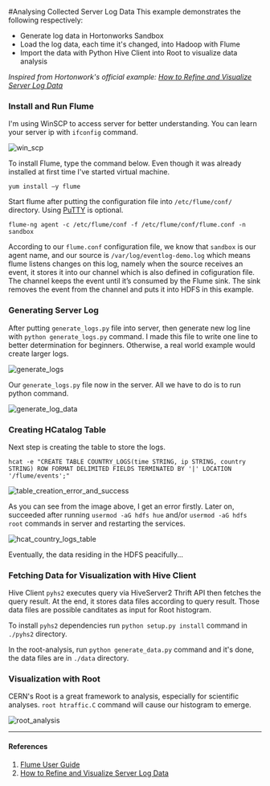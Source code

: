 #Analysing Collected Server Log Data
This example demonstrates the following respectively:
- Generate log data in Hortonworks Sandbox
- Load the log data, each time it's changed, into Hadoop with Flume
- Import the data with Python Hive Client into Root to visualize data analysis

_Inspired from Hortonwork's official example: [How to Refine and Visualize Server Log Data](http://hortonworks.com/hadoop-tutorial/how-to-refine-and-visualize-server-log-data/)_

### Install and Run Flume
I'm using WinSCP to access server for better understanding. You can learn your server ip with `ifconfig` command.

![win_scp](https://github.com/ufukomer/ufukomer.github.io/blob/master/img/hive-flume-root/win_scp.png)

To install Flume, type the command below. Even though it was already installed at first time I've started virtual machine.

```
yum install –y flume
```

Start flume after putting the configuration file into `/etc/flume/conf/` directory. Using [PuTTY](http://www.chiark.greenend.org.uk/~sgtatham/putty/download.html) is optional.

```
flume-ng agent -c /etc/flume/conf -f /etc/flume/conf/flume.conf -n sandbox
```

According to our `flume.conf` configuration file, we know that `sandbox` is our agent name, and our source is `/var/log/eventlog-demo.log` which means flume listens changes on this log, namely when the source receives an event, it stores it into our channel which is also defined in cofiguration file. The channel keeps the event until it’s consumed by the Flume sink. The sink removes the event from the channel and puts it into HDFS in this example.

### Generating Server Log
After putting `generate_logs.py` file into server, then generate new log line with `python generate_logs.py` command. I made this file to write one line to better determination for beginners. Otherwise, a real world example would create larger logs.

![generate_logs](https://github.com/ufukomer/ufukomer.github.io/blob/master/img/hive-flume-root/generate_logs.png)

Our `generate_logs.py` file now in the server. All we have to do is to run python command.

![generate_log_data](https://github.com/ufukomer/ufukomer.github.io/blob/master/img/hive-flume-root/generate_log_data.png)


### Creating HCatalog Table
Next step is creating the table to store the logs.

```
hcat -e "CREATE TABLE COUNTRY_LOGS(time STRING, ip STRING, country STRING) ROW FORMAT DELIMITED FIELDS TERMINATED BY '|' LOCATION '/flume/events';"
```
![table_creation_error_and_success](https://github.com/ufukomer/ufukomer.github.io/blob/master/img/hive-flume-root/table_creation_error_and_success.png)

As you can see from the image above, I get an error firstly. Later on, succeeded after running `usermod -aG hdfs hue` and/or `usermod -aG hdfs root` commands in server and restarting the services.

![hcat_country_logs_table](https://github.com/ufukomer/ufukomer.github.io/blob/master/img/hive-flume-root/hcat_country_logs_table.png)

Eventually, the data residing in the HDFS peacifully...

### Fetching Data for Visualization with Hive Client
Hive Client `pyhs2` executes query via HiveServer2 Thrift API then fetches the query result. At the end, it stores data files according to query result. Those data files are possible canditates as input for Root histogram. 

To install `pyhs2` dependencies run `python setup.py install` command in `./pyhs2` directory.

In the root-analysis, run `python generate_data.py` command and it's done, the data files are in `./data` directory.


### Visualization with Root
CERN's Root is a great framework to analysis, especially for scientific analyses. `root htraffic.C` command will cause our histogram to emerge.

![root_analysis](https://github.com/ufukomer/ufukomer.github.io/blob/master/img/hive-flume-root/root_analysis.png)

---

#### References
1. [Flume User Guide](https://flume.apache.org/FlumeUserGuide.html)
2. [How to Refine and Visualize Server Log Data](http://hortonworks.com/hadoop-tutorial/how-to-refine-and-visualize-server-log-data/)
